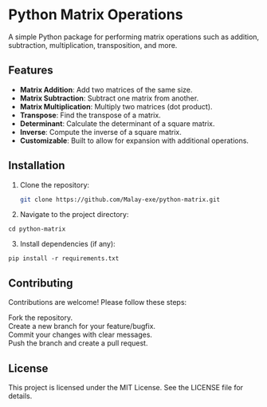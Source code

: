 # Python Matrix Operations

A simple Python package for performing matrix operations such as addition, subtraction, multiplication, transposition, and more.

## Features

- **Matrix Addition**: Add two matrices of the same size.  
- **Matrix Subtraction**: Subtract one matrix from another.  
- **Matrix Multiplication**: Multiply two matrices (dot product).  
- **Transpose**: Find the transpose of a matrix.  
- **Determinant**: Calculate the determinant of a square matrix.  
- **Inverse**: Compute the inverse of a square matrix.  
- **Customizable**: Built to allow for expansion with additional operations.  

## Installation

1. Clone the repository:
   ```bash
   git clone https://github.com/Malay-exe/python-matrix.git
   ```
2. Navigate to the project directory:
 ```
cd python-matrix
 ```
3. Install dependencies (if any):
```
pip install -r requirements.txt
```
## Contributing
Contributions are welcome! Please follow these steps:

Fork the repository.<br>
  Create a new branch for your feature/bugfix.<br>
  Commit your changes with clear messages.<br>
  Push the branch and create a pull request.
## License
This project is licensed under the MIT License. See the LICENSE file for details.
